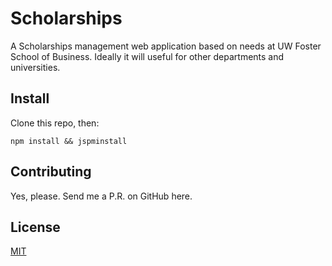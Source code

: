 # Scholarships

A Scholarships management web application based on needs at UW Foster School of Business. Ideally it will useful for other departments and universities.

## Install

Clone this repo, then:

`npm install && jspminstall`

## Contributing

Yes, please. Send me a P.R. on GitHub here.

## License

[MIT](http://opensource.org/licenses/MIT)